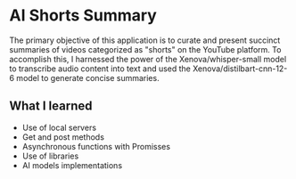 
# AI Shorts Summary

The primary objective of this application is to curate and present succinct summaries of videos categorized as "shorts" on the YouTube platform. To accomplish this, I harnessed the power of the Xenova/whisper-small model to transcribe audio content into text and used the Xenova/distilbart-cnn-12-6 model to generate concise summaries.


## What I learned

- Use of local servers
- Get and post methods
- Asynchronous  functions with Promisses
- Use of libraries
- AI models implementations

